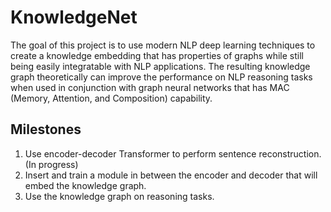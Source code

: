 # KnowledgeNet
The goal of this project is to use modern NLP deep learning techniques to create a knowledge embedding that has properties of graphs while still being easily integratable with NLP applications. The resulting knowledge graph theoretically can improve the performance on NLP reasoning tasks when used in conjunction with graph neural networks that has MAC (Memory, Attention, and Composition) capability.
## Milestones
1. Use encoder-decoder Transformer to perform sentence reconstruction. (In progress)
2. Insert and train a module in between the encoder and decoder that will embed the knowledge graph.
3. Use the knowledge graph on reasoning tasks.
